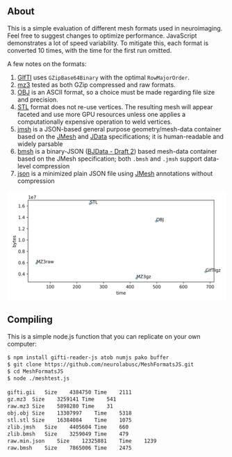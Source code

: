 ## About

This is a simple evaluation of different mesh formats used in neuroimaging. Feel free to suggest changes to optimize performance. JavaScript demonstrates a lot of speed variability. To mitigate this, each format is converted 10 times, with the time for the first run omitted.

A few notes on the formats:
 1. [GIfTI](https://www.nitrc.org/projects/gifti/) uses `GZipBase64Binary` with the optimal `RowMajorOrder`.
 2. [mz3](https://github.com/neurolabusc/surf-ice/tree/master/mz3) tested as both GZip compressed and raw formats.
 3. [OBJ](https://brainder.org/tag/wavefront-obj/) is an ASCII format, so a choice must be made regarding file size and precision.
 4. [STL](http://paulbourke.net/dataformats/stl/) format does not re-use vertices. The resulting mesh will appear faceted and use more GPU resources unless one applies a computationally expensive operation to weld vertices.
 5. [jmsh](https://en.wikipedia.org/wiki/JMesh) is a JSON-based general purpose geometry/mesh-data container based on the [JMesh](https://github.com/NeuroJSON/jmesh/blob/master/JMesh_specification.md) and [JData](https://github.com/NeuroJSON/jdata/blob/master/JData_specification.md) specifications; it is human-readable and widely parsable
 6. [bmsh](https://en.wikipedia.org/wiki/JMesh) is a binary-JSON ([BJData - Draft 2](https://github.com/NeuroJSON/bjdata/blob/Draft_2/Binary_JData_Specification.md)) based mesh-data container based on the JMesh specification; both `.bmsh` and `.jmsh` support data-level compression
 7. [json](http://json.org) is a minimized plain JSON file using [JMesh](https://github.com/NeuroJSON/jmesh/blob/master/JMesh_specification.md) annotations without compression

![formats](formats.png)

## Compiling

This is a simple node.js function that you can replicate on your own computer:

```
$ npm install gifti-reader-js atob numjs pako buffer
$ git clone https://github.com/neurolabusc/MeshFormatsJS.git
$ cd MeshFormatsJS
$ node ./meshtest.js

gifti.gii	Size	4384750	Time	2111
gz.mz3	Size	3259141	Time	541
raw.mz3	Size	5898280	Time	31
obj.obj	Size	13307997	Time	5318
stl.stl	Size	16384084	Time	1075
zlib.jmsh	Size	4405604	Time	660
zlib.bmsh	Size	3259049	Time	479
raw.min.json	Size	12325881	Time	1239
raw.bmsh	Size	7865006	Time	2475

```
